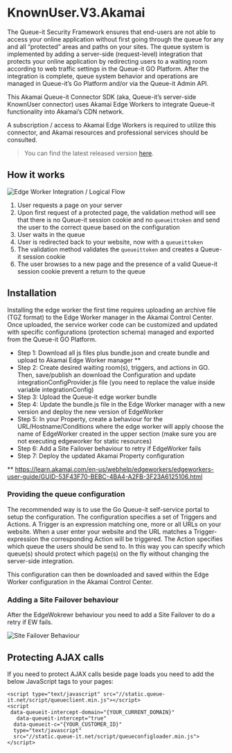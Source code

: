# KnownUser.V3.Akamai
The Queue-it Security Framework ensures that end-users are not able to access your online application without first going through the queue for any and all “protected” areas and paths on your sites. The queue system is implemented by adding a server-side (request-level) integration that protects your online application by redirecting users to a waiting room according to web traffic settings in the Queue-it GO Platform. After the integration is complete, queue system behavior and operations are managed in Queue-it’s Go Platform and/or via the Queue-it Admin API.

This Akamai Queue-it Connector SDK (aka, Queue-it’s server-side KnownUser connector) uses Akamai Edge Workers to integrate Queue-it functionality into Akamai’s CDN network. 

A subscription / access to Akamai Edge Workers is required to utilize this connector, and Akamai resources and professional services should be consulted.

>You can find the latest released version [here](https://github.com/queueit/KnownUser.V3.Akamai/releases/latest).

## How it works
![Edge Worker Integration / Logical Flow](https://github.com/queueit/KnownUser.V3.Akamai/blob/main/akamai_edge_worker_diagram_v0.2.png)

 1. User requests a page on your server
 2. Upon first request of a protected page, the validation method will see that there is no Queue-it session cookie and no `queueittoken` and send the user to the correct queue based on the configuration
 3. User waits in the queue
 4. User is redirected back to your website, now with a `queueittoken`
 5. The validation method validates the `queueittoken` and creates a Queue-it session cookie
 6. The user browses to a new page and the presence of a valid Queue-it session cookie prevent a return to the queue

## Installation
Installing the edge worker the first time requires uploading an archive file (TGZ format) to the Edge Worker manager in the Akamai Control Center. Once uploaded, the service worker code can be customized and updated with specific configurations (protection schema) managed and exported from the Queue-it GO Platform. 
 - Step 1: Download all js files plus bundle.json and create bundle and upload to Akamai Edge Worker manager **
 - Step 2: Create desired waiting room(s), triggers, and actions in GO. Then, save/publish an download the Configuration and update integrationConfigProvider.js file (you need to replace the value inside variable integrationConfig)
 - Step 3: Upload the Queue-it edge worker bundle
 - Step 4: Update the bundle.js file in the Edge Worker manager with a new version and deploy the new version of EdgeWorker
 - Step 5: In your Property, create a behaviour for the URL/Hostname/Conditions where the edge worker will apply choose the name of EdgeWorker created in the upper section (make sure you are not executing edgeworker for static resources)
 - Step 6: Add a Site Failover behaviour to retry if EdgeWorker fails
 - Step 7: Deploy the updated Akamai Property configuration

** https://learn.akamai.com/en-us/webhelp/edgeworkers/edgeworkers-user-guide/GUID-53F43F70-BEBC-4BA4-A2FB-3F23A6125106.html 

### Providing the queue configuration
The recommended way is to use the Go Queue-it self-service portal to setup the configuration. 
The configuration specifies a set of Triggers and Actions. A Trigger is an expression matching one, more or all URLs on your website. 
When a user enter your website and the URL matches a Trigger-expression the corresponding Action will be triggered. 
The Action specifies which queue the users should be send to. 
In this way you can specify which queue(s) should protect which page(s) on the fly without changing the server-side integration.

This configuration can then be downloaded and saved within the Edge Worker configuration in the Akamai Control Center. 

### Adding a Site Failover behaviour
After the EdgeWokrewr behaviour you need to add a Site Failover to do a retry if EW fails.

![Site Failover Behaviour](https://github.com/queueit/KnownUser.V3.Akamai/blob/main/failover.PNG)

## Protecting AJAX calls
If you need to protect AJAX calls beside page loads you need to add the below JavaScript tags to your pages:
```
<script type="text/javascript" src="//static.queue-it.net/script/queueclient.min.js"></script>
<script
 data-queueit-intercept-domain="{YOUR_CURRENT_DOMAIN}"
   data-queueit-intercept="true"
  data-queueit-c="{YOUR_CUSTOMER_ID}"
  type="text/javascript"
  src="//static.queue-it.net/script/queueconfigloader.min.js">
</script>
```
